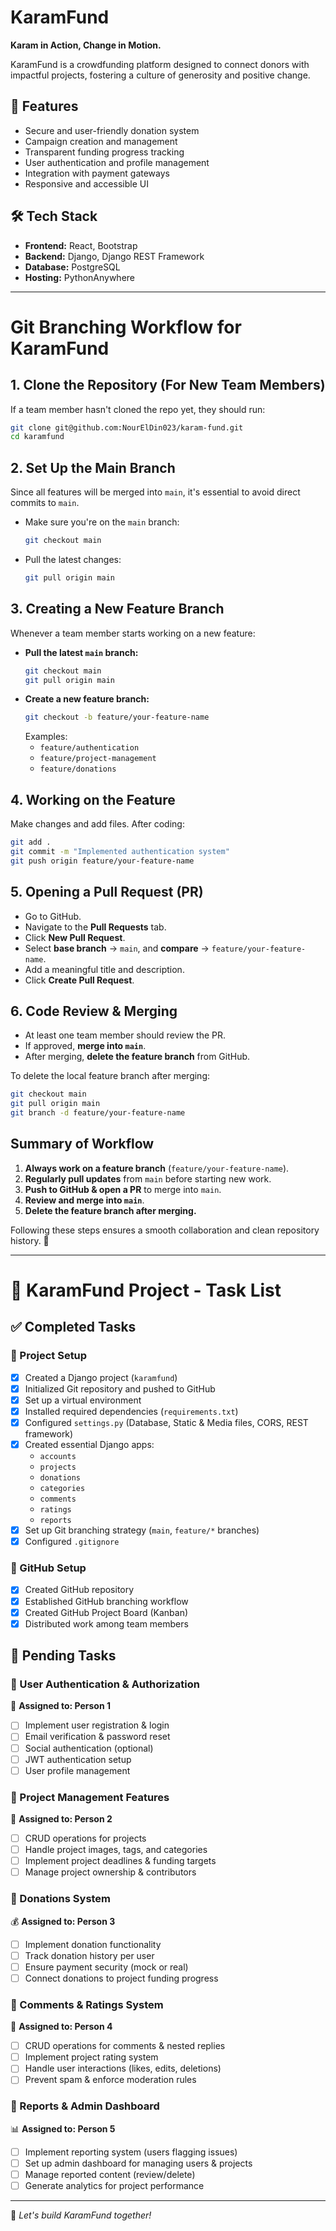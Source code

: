 # KaramFund

**Karam in Action, Change in Motion.**

KaramFund is a crowdfunding platform designed to connect donors with impactful projects, fostering a culture of generosity and positive change.

## 🚀 Features

-   Secure and user-friendly donation system
-   Campaign creation and management
-   Transparent funding progress tracking
-   User authentication and profile management
-   Integration with payment gateways
-   Responsive and accessible UI

## 🛠️ Tech Stack

-   **Frontend:** React, Bootstrap
-   **Backend:** Django, Django REST Framework
-   **Database:** PostgreSQL
-   **Hosting:** PythonAnywhere

---

# Git Branching Workflow for KaramFund

## 1. Clone the Repository (For New Team Members)
If a team member hasn't cloned the repo yet, they should run:
```bash
git clone git@github.com:NourElDin023/karam-fund.git
cd karamfund
```

## 2. Set Up the Main Branch
Since all features will be merged into `main`, it's essential to avoid direct commits to `main`.

- Make sure you're on the `main` branch:
  ```bash
  git checkout main
  ```
- Pull the latest changes:
  ```bash
  git pull origin main
  ```

## 3. Creating a New Feature Branch
Whenever a team member starts working on a new feature:

- **Pull the latest `main` branch:**  
  ```bash
  git checkout main
  git pull origin main
  ```
- **Create a new feature branch:**
  ```bash
  git checkout -b feature/your-feature-name
  ```
  Examples:
  - `feature/authentication`
  - `feature/project-management`
  - `feature/donations`

## 4. Working on the Feature
Make changes and add files. After coding:
```bash
git add .
git commit -m "Implemented authentication system"
git push origin feature/your-feature-name
```

## 5. Opening a Pull Request (PR)
- Go to GitHub.
- Navigate to the **Pull Requests** tab.
- Click **New Pull Request**.
- Select **base branch** → `main`, and **compare** → `feature/your-feature-name`.
- Add a meaningful title and description.
- Click **Create Pull Request**.

## 6. Code Review & Merging
- At least one team member should review the PR.
- If approved, **merge into `main`**.
- After merging, **delete the feature branch** from GitHub.

To delete the local feature branch after merging:
```bash
git checkout main
git pull origin main
git branch -d feature/your-feature-name 
```

## Summary of Workflow
1. **Always work on a feature branch** (`feature/your-feature-name`).  
2. **Regularly pull updates** from `main` before starting new work.  
3. **Push to GitHub & open a PR** to merge into `main`.  
4. **Review and merge into `main`**.  
5. **Delete the feature branch after merging.**  

Following these steps ensures a smooth collaboration and clean repository history. 🚀

---

# 🚀 KaramFund Project - Task List

## ✅ Completed Tasks

### 🔹 Project Setup
- [x] Created a Django project (`karamfund`)
- [x] Initialized Git repository and pushed to GitHub
- [x] Set up a virtual environment
- [x] Installed required dependencies (`requirements.txt`)
- [x] Configured `settings.py` (Database, Static & Media files, CORS, REST framework)
- [x] Created essential Django apps: 
  - `accounts`
  - `projects`
  - `donations`
  - `categories`
  - `comments`
  - `ratings`
  - `reports`
- [x] Set up Git branching strategy (`main`, `feature/*` branches)
- [x] Configured `.gitignore`

### 🔹 GitHub Setup
- [x] Created GitHub repository
- [x] Established GitHub branching workflow
- [x] Created GitHub Project Board (Kanban)
- [x] Distributed work among team members

## 📌 Pending Tasks

### 🔹 User Authentication & Authorization
👤 **Assigned to: Person 1**
- [ ] Implement user registration & login
- [ ] Email verification & password reset
- [ ] Social authentication (optional)
- [ ] JWT authentication setup
- [ ] User profile management

### 🔹 Project Management Features
📁 **Assigned to: Person 2**
- [ ] CRUD operations for projects
- [ ] Handle project images, tags, and categories
- [ ] Implement project deadlines & funding targets
- [ ] Manage project ownership & contributors

### 🔹 Donations System
💰 **Assigned to: Person 3**
- [ ] Implement donation functionality
- [ ] Track donation history per user
- [ ] Ensure payment security (mock or real)
- [ ] Connect donations to project funding progress

### 🔹 Comments & Ratings System
📝 **Assigned to: Person 4**
- [ ] CRUD operations for comments & nested replies
- [ ] Implement project rating system
- [ ] Handle user interactions (likes, edits, deletions)
- [ ] Prevent spam & enforce moderation rules

### 🔹 Reports & Admin Dashboard
📊 **Assigned to: Person 5**
- [ ] Implement reporting system (users flagging issues)
- [ ] Set up admin dashboard for managing users & projects
- [ ] Manage reported content (review/delete)
- [ ] Generate analytics for project performance
---
🚀 *Let's build KaramFund together!*